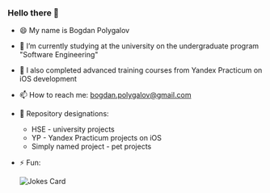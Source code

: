 ### Hello there 👋
- 😄 My name is Bogdan Polygalov
- 📖 I’m currently studying at the university on the undergraduate program "Software Engineering"
- 📱 I also completed advanced training courses from Yandex Practicum on iOS development
- 📫 How to reach me: bogdan.polygalov@gmail.com
- 📍 Repository designations:
  - HSE - university projects
  - YP - Yandex Practicum projects on iOS
  - Simply named project - pet projects
- ⚡ Fun: 

  ![Jokes Card](https://readme-jokes.vercel.app/api)

<!--
**miamib34ch/miamib34ch** is a ✨ _special_ ✨ repository because its `README.md` (this file) appears on your GitHub profile.
-->
